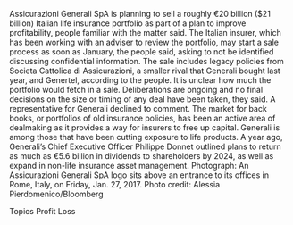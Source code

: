 Assicurazioni Generali SpA is planning to sell a roughly €20 billion ($21 billion) Italian life insurance portfolio as part of a plan to improve profitability, people familiar with the matter said.
The Italian insurer, which has been working with an adviser to review the portfolio, may start a sale process as soon as January, the people said, asking to not be identified discussing confidential information.
The sale includes legacy policies from Societa Cattolica di Assicurazioni, a smaller rival that Generali bought last year, and Genertel, according to the people. It is unclear how much the portfolio would fetch in a sale.
Deliberations are ongoing and no final decisions on the size or timing of any deal have been taken, they said. A representative for Generali declined to comment.
The market for back books, or portfolios of old insurance policies, has been an active area of dealmaking as it provides a way for insurers to free up capital. Generali is among those that have been cutting exposure to life products.
A year ago, Generali’s Chief Executive Officer Philippe Donnet outlined plans to return as much as €5.6 billion in dividends to shareholders by 2024, as well as expand in non-life insurance asset management.
Photograph: An Assicurazioni Generali SpA logo sits above an entrance to its offices in Rome, Italy, on Friday, Jan. 27, 2017. Photo credit: Alessia Pierdomenico/Bloomberg

Topics
Profit Loss
